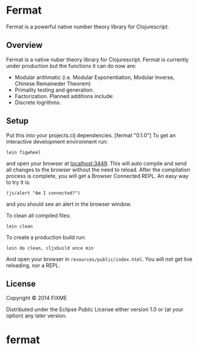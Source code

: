 # Fermat

Fermat is a powerful native number theory library for Clojurescript.

## Overview

Fermat is a native nuber theory library for Clojurescript. Fermat is currently under production 
but the functions it can do now are:
* Modular arithmatic (i.e. Modular Exponentiation, Modular Inverse, Chinese Remaineder Theorem)
* Primality testing and generation.
* Factorization.
Planned additions include:
* Discrete logrithms. 

## Setup
Put this into your projects.clj dependencies.
[fermat "0.1.0"]
To get an interactive development environment run:

    lein figwheel

and open your browser at [localhost:3449](http://localhost:3449/).
This will auto compile and send all changes to the browser without the
need to reload. After the compilation process is complete, you will
get a Browser Connected REPL. An easy way to try it is:

    (js/alert "Am I connected?")

and you should see an alert in the browser window.

To clean all compiled files:

    lein clean

To create a production build run:

    lein do clean, cljsbuild once min

And open your browser in `resources/public/index.html`. You will not
get live reloading, nor a REPL. 

## License

Copyright © 2014 FIXME

Distributed under the Eclipse Public License either version 1.0 or (at your option) any later version.
# fermat
